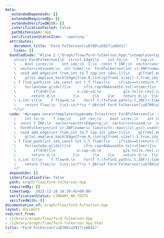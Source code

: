 ```yaml
---
data:
  _extendedDependsOn: []
  _extendedRequiredBy: []
  _extendedVerifiedWith: []
  _isVerificationFailed: false
  _pathExtension: hpp
  _verificationStatusIcon: ':warning:'
  attributes:
    document_title: "Ford Fulkerson(\u6700\u5927\u6D41)"
    links: []
  bundledCode: "#line 2 \"Graph/flow/ford-fulkerson.hpp\"\ntemplate<typename T>\n\
    struct FordFulkerson{\n  struct Edge{\n    int to;\n    T cap;\n    int rev;\n\
    \    bool isrev;\n    int idx;\n  };\n  const T INF;\n  vector<vector<Edge>>g;\n\
    \  vector<int>used;\n  int timer;\n  FordFulkerson(int v):INF(numeric_limits<T>::max()/2),g(v),used(v,-1),timer(0){}\n\
    \  void add_edge(int from,int to,T cap,int idx=-1){\n    g[from].emplace_back(Edge{to,cap,(int)g[to].size(),false,idx});\n\
    \    g[to].emplace_back(Edge{from,0,(int)g[from].size()-1,true,idx});\n  }\n \
    \ T find_path(int idx,const int t,T flow){\n    if(idx==t)return flow;\n    used[idx]=timer;\n\
    \    for(auto&e:g[idx]){\n      if(e.cap>0&&used[e.to]!=timer){\n        T d=find_path(e.to,t,min(flow,e.cap));\n\
    \        if(d>0){\n          e.cap-=d;\n          g[e.to][e.rev].cap+=d;\n   \
    \       return d;\n        }\n      }\n    }\n    return 0;\n  }\n  T max_flow(int\
    \ s,int t){\n    T flow=0;\n    for(T f;(f=find_path(s,t,INF));timer++)flow+=f;\n\
    \    return flow;\n  }\n};\n/**\n * @brief Ford Fulkerson(\u6700\u5927\u6D41)\n\
    */\n"
  code: "#pragma once\ntemplate<typename T>\nstruct FordFulkerson{\n  struct Edge{\n\
    \    int to;\n    T cap;\n    int rev;\n    bool isrev;\n    int idx;\n  };\n\
    \  const T INF;\n  vector<vector<Edge>>g;\n  vector<int>used;\n  int timer;\n\
    \  FordFulkerson(int v):INF(numeric_limits<T>::max()/2),g(v),used(v,-1),timer(0){}\n\
    \  void add_edge(int from,int to,T cap,int idx=-1){\n    g[from].emplace_back(Edge{to,cap,(int)g[to].size(),false,idx});\n\
    \    g[to].emplace_back(Edge{from,0,(int)g[from].size()-1,true,idx});\n  }\n \
    \ T find_path(int idx,const int t,T flow){\n    if(idx==t)return flow;\n    used[idx]=timer;\n\
    \    for(auto&e:g[idx]){\n      if(e.cap>0&&used[e.to]!=timer){\n        T d=find_path(e.to,t,min(flow,e.cap));\n\
    \        if(d>0){\n          e.cap-=d;\n          g[e.to][e.rev].cap+=d;\n   \
    \       return d;\n        }\n      }\n    }\n    return 0;\n  }\n  T max_flow(int\
    \ s,int t){\n    T flow=0;\n    for(T f;(f=find_path(s,t,INF));timer++)flow+=f;\n\
    \    return flow;\n  }\n};\n/**\n * @brief Ford Fulkerson(\u6700\u5927\u6D41)\n\
    */"
  dependsOn: []
  isVerificationFile: false
  path: Graph/flow/ford-fulkerson.hpp
  requiredBy: []
  timestamp: '2022-12-18 18:39:45+09:00'
  verificationStatus: LIBRARY_NO_TESTS
  verifiedWith: []
documentation_of: Graph/flow/ford-fulkerson.hpp
layout: document
redirect_from:
- /library/Graph/flow/ford-fulkerson.hpp
- /library/Graph/flow/ford-fulkerson.hpp.html
title: "Ford Fulkerson(\u6700\u5927\u6D41)"
---
```

